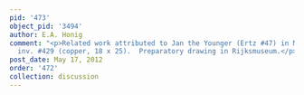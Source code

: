 ```yaml
---
pid: '473'
object_pid: '3494'
author: E.A. Honig
comment: "<p>Related work attributed to Jan the Younger (Ertz #47) in Milan, Poldi-Pezzoli,
  inv. #429 (copper, 18 x 25).  Preparatory drawing in Rijksmuseum.</p>"
post_date: May 17, 2012
order: '472'
collection: discussion
---
```

